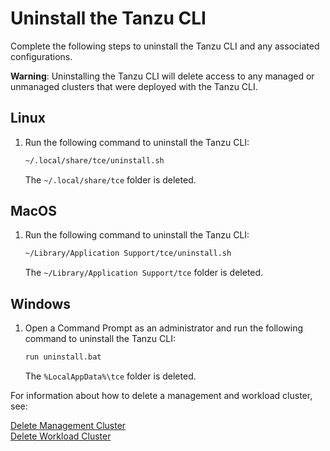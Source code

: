 # Uninstall the Tanzu CLI

Complete the following steps to uninstall the Tanzu CLI and any associated configurations.

**Warning**: Uninstalling the Tanzu CLI will delete access to any managed or unmanaged clusters that were deployed with the Tanzu CLI.

## Linux

1. Run the following command to uninstall the Tanzu CLI:

    ```sh
    ~/.local/share/tce/uninstall.sh
    ```

    The `~/.local/share/tce` folder is deleted.

## MacOS

1. Run the following command to uninstall the Tanzu CLI:

    ```sh
    ~/Library/Application Support/tce/uninstall.sh
    ```

    The `~/Library/Application Support/tce` folder is deleted.

## Windows

1. Open a Command Prompt as an administrator and run the following command to uninstall the Tanzu CLI:

    ```sh
    run uninstall.bat
    ```

    The `%LocalAppData%\tce` folder is deleted.

For information about how to delete a management and workload cluster, see:

[Delete Management Cluster](delete-mgmt)  
[Delete Workload Cluster](delete-cluster)
